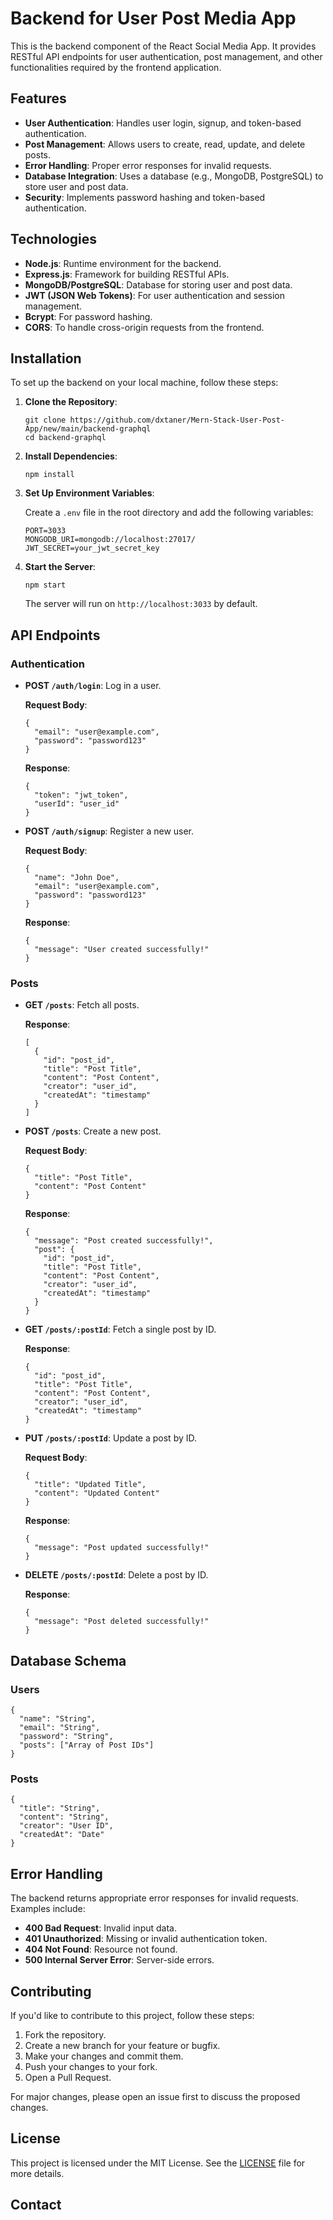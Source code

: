 Backend for User Post Media App
==================================

This is the backend component of the React Social Media App. It provides RESTful API endpoints for user authentication, post management, and other functionalities required by the frontend application.

Features
--------

*   **User Authentication**: Handles user login, signup, and token-based authentication.
*   **Post Management**: Allows users to create, read, update, and delete posts.
*   **Error Handling**: Proper error responses for invalid requests.
*   **Database Integration**: Uses a database (e.g., MongoDB, PostgreSQL) to store user and post data.
*   **Security**: Implements password hashing and token-based authentication.

Technologies
------------

*   **Node.js**: Runtime environment for the backend.
*   **Express.js**: Framework for building RESTful APIs.
*   **MongoDB/PostgreSQL**: Database for storing user and post data.
*   **JWT (JSON Web Tokens)**: For user authentication and session management.
*   **Bcrypt**: For password hashing.
*   **CORS**: To handle cross-origin requests from the frontend.

Installation
------------

To set up the backend on your local machine, follow these steps:

1.  **Clone the Repository**:
    
        git clone https://github.com/dxtaner/Mern-Stack-User-Post-App/new/main/backend-graphql
        cd backend-graphql
    
2.  **Install Dependencies**:
    
        npm install
    
3.  **Set Up Environment Variables**:
    
    Create a `.env` file in the root directory and add the following variables:
    
        PORT=3033
        MONGODB_URI=mongodb://localhost:27017/
        JWT_SECRET=your_jwt_secret_key
    
4.  **Start the Server**:
    
        npm start
    
    The server will run on `http://localhost:3033` by default.
    

API Endpoints
-------------

### Authentication

*   **POST `/auth/login`**: Log in a user.
    
    **Request Body**:
    
        {
          "email": "user@example.com",
          "password": "password123"
        }
    
    **Response**:
    
        {
          "token": "jwt_token",
          "userId": "user_id"
        }
    
*   **POST `/auth/signup`**: Register a new user.
    
    **Request Body**:
    
        {
          "name": "John Doe",
          "email": "user@example.com",
          "password": "password123"
        }
    
    **Response**:
    
        {
          "message": "User created successfully!"
        }
    

### Posts

*   **GET `/posts`**: Fetch all posts.
    
    **Response**:
    
        [
          {
            "id": "post_id",
            "title": "Post Title",
            "content": "Post Content",
            "creator": "user_id",
            "createdAt": "timestamp"
          }
        ]
    
*   **POST `/posts`**: Create a new post.
    
    **Request Body**:
    
        {
          "title": "Post Title",
          "content": "Post Content"
        }
    
    **Response**:
    
        {
          "message": "Post created successfully!",
          "post": {
            "id": "post_id",
            "title": "Post Title",
            "content": "Post Content",
            "creator": "user_id",
            "createdAt": "timestamp"
          }
        }
    
*   **GET `/posts/:postId`**: Fetch a single post by ID.
    
    **Response**:
    
        {
          "id": "post_id",
          "title": "Post Title",
          "content": "Post Content",
          "creator": "user_id",
          "createdAt": "timestamp"
        }
    
*   **PUT `/posts/:postId`**: Update a post by ID.
    
    **Request Body**:
    
        {
          "title": "Updated Title",
          "content": "Updated Content"
        }
    
    **Response**:
    
        {
          "message": "Post updated successfully!"
        }
    
*   **DELETE `/posts/:postId`**: Delete a post by ID.
    
    **Response**:
    
        {
          "message": "Post deleted successfully!"
        }
    

Database Schema
---------------

### Users

    {
      "name": "String",
      "email": "String",
      "password": "String",
      "posts": ["Array of Post IDs"]
    }

### Posts

    {
      "title": "String",
      "content": "String",
      "creator": "User ID",
      "createdAt": "Date"
    }

Error Handling
--------------

The backend returns appropriate error responses for invalid requests. Examples include:

*   **400 Bad Request**: Invalid input data.
*   **401 Unauthorized**: Missing or invalid authentication token.
*   **404 Not Found**: Resource not found.
*   **500 Internal Server Error**: Server-side errors.

Contributing
------------

If you'd like to contribute to this project, follow these steps:

1.  Fork the repository.
2.  Create a new branch for your feature or bugfix.
3.  Make your changes and commit them.
4.  Push your changes to your fork.
5.  Open a Pull Request.

For major changes, please open an issue first to discuss the proposed changes.

License
-------

This project is licensed under the MIT License. See the [LICENSE](LICENSE) file for more details.

Contact
-------
